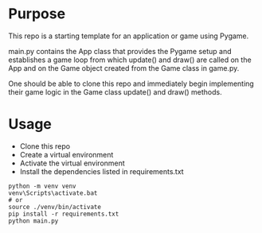 # Purpose

This repo is a starting template for an application or game using Pygame.

main.py contains the App class that provides the Pygame setup and establishes a game loop from which update() and draw() are called on the App and on the Game object created from the Game class in game.py.

One should be able to clone this repo and immediately begin implementing their game logic in the Game class update() and draw() methods.

# Usage

- Clone this repo
- Create a virtual environment
- Activate the virtual environment
- Install the dependencies listed in requirements.txt

```
python -m venv venv
venv\Scripts\activate.bat
# or
source ./venv/bin/activate
pip install -r requirements.txt
python main.py
```